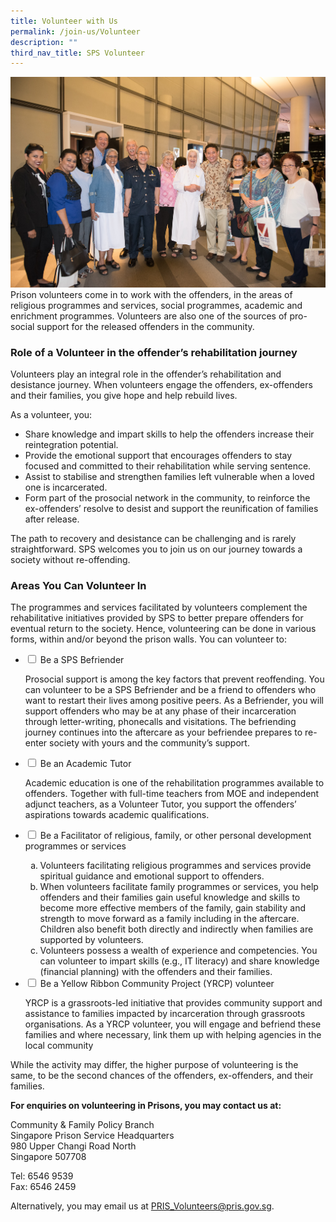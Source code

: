 ```yaml
---
title: Volunteer with Us
permalink: /join-us/Volunteer
description: ""
third_nav_title: SPS Volunteer
---
```

![Alt text for image on Isomer site](/images/pvac-46.jpg)
Prison volunteers come in to work with the offenders, in the areas of religious programmes and services, social programmes, academic and enrichment programmes. Volunteers are also one of the sources of pro-social support for the released offenders in the community.
### Role of a Volunteer in the offender’s rehabilitation journey
 
Volunteers play an integral role in the offender’s rehabilitation and desistance journey. When volunteers engage the offenders, ex-offenders and their families, you give hope and help rebuild lives.
 
As a volunteer, you:
* Share knowledge and impart skills to help the offenders increase their reintegration potential.
* Provide the emotional support that encourages offenders to stay focused and committed to their rehabilitation while serving sentence.
* Assist to stabilise and strengthen families left vulnerable when a loved one is incarcerated.
* Form part of the prosocial network in the community, to reinforce the ex-offenders’ resolve to desist and support the reunification of families after release.
 
The path to recovery and desistance can be challenging and is rarely straightforward. SPS welcomes you to join us on our journey towards a society without re-offending.


 
### Areas You Can Volunteer In

The programmes and services facilitated by volunteers complement the rehabilitative initiatives provided by SPS to better prepare offenders for eventual return to the society. Hence, volunteering can be done in various forms, within and/or beyond the prison walls. You can volunteer to:


<ul class="jekyllcodex_accordion">
  <li>
    <input type="checkbox" id="accordion1">
    <label for="accordion1">Be a SPS Befriender</label>
    <div>
      <p>Prosocial support is among the key factors that prevent reoffending. You can volunteer to be a SPS Befriender and be a friend to offenders who want to restart their lives among positive peers. As a Befriender, you will support offenders who may be at any phase of their incarceration through letter-writing, phonecalls and visitations. The befriending journey continues into the aftercare as your befriendee prepares to re-enter society with yours and the community’s support.</p>
    </div>
	</li>  
  <li>
    <input type="checkbox" id="accordion2">
    <label for="accordion2">Be an Academic Tutor</label>
    <div>
      <p>Academic education is one of the rehabilitation programmes available to offenders. Together with full-time teachers from MOE and independent adjunct teachers, as a Volunteer Tutor, you support the offenders’ aspirations towards academic qualifications.</p>
    </div>
  </li>
		<li>
    <input type="checkbox" id="accordion3">
    <label for="accordion3">Be a Facilitator of religious, family, or other personal development programmes or services</label>
    <div>
      <ol type="a">
        <li>Volunteers facilitating religious programmes and services provide spiritual guidance and emotional support to offenders.
</li>
        <li>When volunteers facilitate family programmes or services, you help offenders and their families gain useful knowledge and skills to become more effective members of the family, gain stability and strength to move forward as a family including in the aftercare. Children also benefit both directly and indirectly when families are supported by volunteers.
</li>
        <li>Volunteers possess a wealth of experience and competencies. You can volunteer to impart skills (e.g., IT literacy) and share knowledge (financial planning) with the offenders and their families.</li>
      </ol>
    </div>
  </li>
	<li>
    <input type="checkbox" id="accordion4">
    <label for="accordion4">Be a Yellow Ribbon Community Project (YRCP) volunteer</label>
    <div>
      <p>YRCP is a grassroots-led initiative that provides community support and assistance to families impacted by incarceration through grassroots organisations. As a YRCP volunteer, you will engage and befriend these families and where necessary, link them up with helping agencies in the local community</p>
    </div>
  </li>
	</ul>

While the activity may differ, the higher purpose of volunteering is the same, to be the second chances of the offenders, ex-offenders, and their families. 



**For enquiries on volunteering in Prisons, you may contact us at:**

Community & Family Policy Branch <br>
Singapore Prison Service Headquarters <br>
980 Upper Changi Road North<br>
Singapore 507708

Tel: 6546 9539 <br>
Fax: 6546 2459

Alternatively, you may email us at <a href="mailto:PRIS_Volunteers@pris.gov.sg">PRIS_Volunteers@pris.gov.sg</a>.<br>